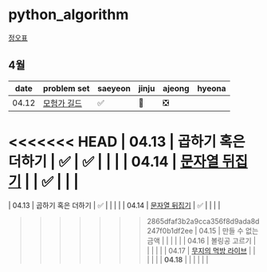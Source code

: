 # python_algorithm

[정오표](https://github.com/ndb796/python-for-coding-test/blob/master/notice.md)

## 4월

| date      | problem set                                                                           | saeyeon | jinju | ajeong | hyeona |
| --------- | ------------------------------------------------------------------------------------- | ------ | ----- | ------ | ------ |
| 04.12     | [모험가 길드](https://www.acmicpc.net/problem/25538)                                  | ✅     | 🔺    | ❎     |        |
<<<<<<< HEAD
| 04.13     | 곱하기 혹은 더하기                                                                    | ✅     | ✅    |        |        |
| 04.14     | [문자열 뒤집기](https://www.acmicpc.net/problem/1439)                                 |        | ✅    |        |        |
=======
| 04.13     | 곱하기 혹은 더하기                                                                    |   ✅    |       |        |        |
| 04.14     | [문자열 뒤집기](https://www.acmicpc.net/problem/1439)                                 |    ✅     |       |        |        |
>>>>>>> 2865dfaf3b2a9cca356f8d9ada8d247f0b1df2ee
| 04.15     | 만들 수 없는 금액                                                                     |        |       |        |        |
| 04.16     | 볼링공 고르기                                                                         |        |       |        |        |
| 04.17     | [무지의 먹방 라이브](https://school.programmers.co.kr/learn/courses/30/lessons/42891) |        |       |        |        |
| **04.18** |                                                                                       |        |       |        |        |
